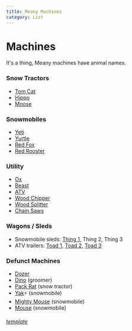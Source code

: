 ```yaml
---
title: Meany Machines
category: List
---
```

# Machines
It's a thing, Meany machines have animal names.

### Snow Tractors

* [Tom Cat](/Machine/Tomcat)
* [Hippo](/Machine/Hippo)
* [Moose](/Machine/Moose)

### Snowmobiles

* [Yeti](/Machine/Yeti)
* [Yurtle](/Machine/Yurtle)
* [Red Fox](/Machine/Red-Fox)
* [Red Rooster](/Machine/Red-Rooster)

### Utility

* [Ox](/Machine/Ox)
* [Beast](/Machine/Beast)
* [ATV](/Machine/Daves-ATV)
* [Wood Chipper](/Machine/Wood-Chipper)
* [Wood Splitter](/Machine/Wood-Splitter)
* [Chain Saws](/Machine/ChainSaws)

### Wagons / Sleds

* Snowmobile sleds: [Thing 1](Thing-1), Thing 2, Thing 3
* ATV trailers: [Toad 1](Toad-1), [Toad 2](Toad-2), [Toad 3](Toad-3)

### Defunct Machines

* [Dozer](/Machine/Dozer)
* [Dino](/Machine/Dino) (groomer)
* [Pack Rat](/Machine/Pack-Rat) (snow tractor)
* [Yak](/Machine/Yak)⚡️ (snowmobile)
* [Mighty Mouse](/Machine/Mighty-Mouse) (snowmobile)
* [Mouse](/Machine/Mouse) (snowmobile)

###### [template](Machine-Template)
